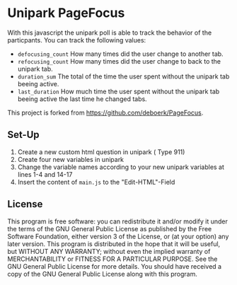 # Unipark PageFocus
With this javascript the unipark poll is able to track the behavior of the particpants.
You can track the following values:

 - `defocusing_count` How many times did the user change to another tab.
 - `refocusing_count` How many times did the user change to back to the unipark tab.
 - `duration_sum` The total of the time the user spent without the unipark tab beeing active.
 - `last_duration` How much time the user spent without the unipark tab beeing active the last time he changed tabs.

This project is forked from https://github.com/deboerk/PageFocus. 

## Set-Up

 1. Create a new custom html question in unipark ( Type 911)
 2. Create four new variables in unipark
 3. Change the variable names according to your new unipark variables at lines 1-4 and 14-17
 4. Insert the content of `main.js` to the "Edit-HTML"-Field

## License

This program is free software: you can redistribute it and/or modify it under the terms of the GNU General Public License as published by the Free Software Foundation, either version 3 of the License, or (at your option) any later version. This program is distributed in the hope that it will be useful, but WITHOUT ANY WARRANTY; without even the implied warranty of MERCHANTABILITY or FITNESS FOR A PARTICULAR PURPOSE. See the GNU General Public License for more details. You should have received a copy of the GNU General Public License along with this program.
